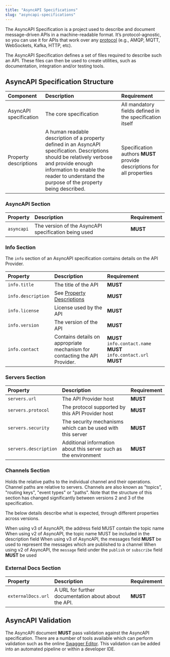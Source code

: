 ```yaml
---
title: "AsyncAPI Specifications"
slug: "asyncapi-specifications"
---
```


The AsyncAPI Specification is a project used to describe and document message-driven APIs in a machine-readable format. It’s protocol-agnostic, so you can use it for APIs that work over any [protocol](../api-development/Asynchronous%20APIs/Protocols) (e.g., AMQP, MQTT, WebSockets, Kafka, HTTP, etc).

The AsyncAPI Specification defines a set of files required to describe such an API. These files can then be used to create utilities, such as documentation, integration and/or testing tools.

## AsyncAPI Specification Structure

| Component | Description | Requirement |
|:---|:---|:---|
| AsyncAPI specification | The core specification | All mandatory fields defined in the specification itself |
| Property descriptions | A human readable description of a property defined in an AsyncAPI specification. Descriptions should be relatively verbose and provide enough information to enable the reader to understand the purpose of the property being described. | <ApiStandard id="HNZAS_MUST_ASYNCAPI_DESCRIPTIONS" type="MUST" toolTip="An AsyncAPI specification MUST describe all properties.">Specification authors **MUST** provide descriptions for all properties</ApiStandard> |

### AsyncAPI Section

|Property|Description|Requirement|
|:---|:---|:---|
|`asyncapi`| The version of the AsyncAPI specification being used | <ApiStandard id="HNZAS_MUST_ASYNCAPI_SPEC_VERSION" type="MUST" toolTip="An AsyncAPI specification MUST identify which version of the specification is used">**MUST**</ApiStandard> |

### Info Section

The `info` section of an AsyncAPI specification contains details on the API Provider.

|Property|Description|Requirement|
|:---|:---|:---|
|`info.title`| The title of the API | <ApiStandard id="HNZAS_MUST_ASYNCAPI_TITLE" type="MUST" toolTip="An AsyncAPI specification MUST include a title">**MUST**</ApiStandard> |
|`info.description`|See [Property Descriptions](#property-descriptions) | <ApiStandard id="HNZAS_MUST_ASYNCAPI_DESCRIPTION" type="MUST" toolTip="An AsyncAPI specification MUST include a description">**MUST**</ApiStandard> |
|`info.license`| License used by the API | <ApiStandard id="HNZAS_MUST_ASYNCAPI_LICENCE" type="MUST" toolTip="An AsyncAPI specification MUST include a license name and url">**MUST**</ApiStandard> |
|`info.version`| The version of the API | <ApiStandard id="HNZAS_MUST_ASYNCAPI_VERSION" type="MUST" toolTip="An AsyncAPI specification MUST include the API version">**MUST**</ApiStandard> |
|`info.contact`| Contains details on appropriate mechanism for contacting the API Provider. | <ApiStandard id="HNZAS_MUST_ASYNCAPI_CONTACT" type="MUST" toolTip="An AsyncAPI specification MUST include contact details">**MUST**</ApiStandard> `info.contact.name` **MUST** `info.contact.url` **MUST** |

### Servers Section

|Property|Description|Requirement|
|:---|:---|:---|
|`servers.url`| The API Provider host | <ApiStandard id="HNZAS_MUST_ASYNCAPI_SERVERS" type="MUST" toolTip="An AsyncAPI specification MUST include servers">**MUST**</ApiStandard> |
|`servers.protocol`| The protocol supported by this API Provider host | <ApiStandard id="HNZAS_MUST_ASYNCAPI_PROTOCOL" type="MUST" toolTip="An AsyncAPI specification MUST include supported protocols">**MUST**</ApiStandard> |
|`servers.security`| The security mechanisms which can be used with this server | <ApiStandard id="HNZAS_MUST_ASYNCAPI_SECURITY" type="MUST" toolTip="An AsyncAPI specification MUST include security">**MUST**</ApiStandard> |
|`servers.description`| Additional information about this server such as the environment | <ApiStandard id="HNZAS_SHOULD_ASYNCAPI_DESCRIPTION" type="SHOULD" toolTip="An AsyncAPI specification SHOULD include description about the servers">**MUST**</ApiStandard> |

### Channels Section

Holds the relative paths to the individual channel and their operations. Channel paths are relative to servers. Channels are also known as "topics", "routing keys", "event types" or "paths". Note that the structure of this section has changed significantly between versions 2 and 3 of the specification.

The below details describe what is expected, through different properties across versions.

<ApiStandard id="HNZAS_MUST_ASYNCAPI_TOPICNAME_V3" type="MUST" toolTip="When using v3 of AsyncAPI, the address field MUST contain the topic name" wrapper="li">When using v3 of AsyncAPI, the address field MUST contain the topic name</ApiStandard>
<ApiStandard id="HNZAS_MUST_ASYNCAPI_TOPICNAME_V2" type="MUST" toolTip="When using v2 of AsyncAPI, the topic name MUST be included in the description field" wrapper="li">When using v2 of AsyncAPI, the topic name MUST be included in the description field</ApiStandard>
<ApiStandard id="HNZAS_MUST_ASYNCAPI_MESSAGES_V3" type="MUST" toolTip="When using v3 of AsyncAPI, the messages field MUST be used" wrapper="li">When using v3 of AsyncAPI, the messages field **MUST** be used to represent the messages which are published to a channel</ApiStandard>
<ApiStandard id="HNZAS_MUST_ASYNCAPI_MESSAGES_V2" type="MUST" toolTip="When using v2 of AsyncAPI, the message field under the publish or subscribe field MUST be used" wrapper="li">When using v2 of AsyncAPI, the `message` field under the `publish` or `subscribe` field **MUST** be used</ApiStandard>

### External Docs Section

|Property|Description|Requirement|
|:---|:---|:---|
|`externalDocs.url`| A URL for further documentation about about the API. | <ApiStandard id="HNZAS_MUST_ASYNCAPI_EXTERNALDOCS" type="MUST" toolTip="An AsyncAPI specification MUST include externalDocs with further information about the API">**MUST**</ApiStandard> |

## AsyncAPI Validation

<ApiStandard id="HNZAS_MUST_ASYNCAPI_VALIDATION" type="MUST" toolTip="An AsyncAPI specification MUST pass validation">The AsyncAPI document **MUST** pass validation against the AsyncAPI specification. There are a number of tools available which can perform validation such as the online [Swagger Editor](https://swagger.io/tools/swagger-editor). This validation can be added into an automated pipeline or within a developer IDE.</ApiStandard>
